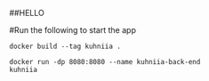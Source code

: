 ##HELLO

#Run the following to start the app

<code>docker build --tag kuhniia .</code>

<code>docker run -dp 8080:8080 --name kuhniia-back-end kuhniia</code>
